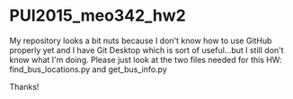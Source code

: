 # PUI2015_meo342_hw2

My repository looks a bit nuts because I don't know how to use GitHub properly yet and I have Git Desktop which is sort of useful...but I still don't know what I'm doing.
Please just look at the two files needed for this HW: find_bus_locations.py and get_bus_info.py

Thanks!
